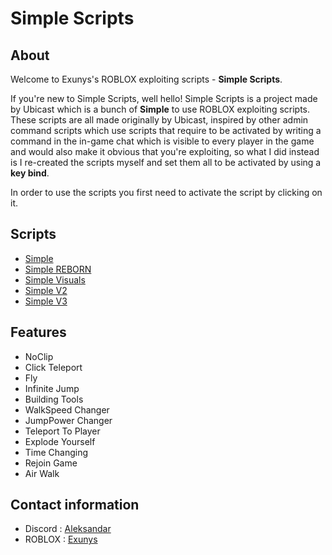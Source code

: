 # Simple Scripts

## About

Welcome to Exunys's ROBLOX exploiting scripts - **Simple Scripts**.

If you're new to Simple Scripts, well hello! Simple Scripts is a project made by Ubicast which is a bunch of **Simple** to use ROBLOX exploiting scripts. These scripts are all made originally by Ubicast, inspired by other admin command scripts which use scripts that require to be activated by writing a command in the in-game chat which is visible to every player in the game and would also make it obvious that you're exploiting, so what I did instead is I re-created the scripts myself and set them all to be activated by using a **key bind**.

In order to use the scripts you first need to activate the script by clicking on it.

## Scripts
- [Simple](https://github.com/Exunys/Simple-Scripts/blob/main/Simple)
- [Simple REBORN](https://github.com/Exunys/Simple-Scripts/blob/main/Simple%20REBORN)
- [Simple Visuals](https://github.com/Exunys/Simple-Scripts/blob/main/Simple%20Visuals)
- [Simple V2](https://github.com/Exunys/Simple-Scripts/blob/main/Simple%20V2)
- [Simple V3](https://github.com/Exunys/Simple-Scripts/blob/main/Simple%20V3)

## Features

- NoClip
- Click Teleport
- Fly
- Infinite Jump
- Building Tools
- WalkSpeed Changer
- JumpPower Changer
- Teleport To Player
- Explode Yourself
- Time Changing
- Rejoin Game
- Air Walk

## Contact information

- Discord : [Aleksandar](https://discord.com/users/611111398818316309)
- ROBLOX : [Exunys](https://www.roblox.com/users/330279990/profile)
